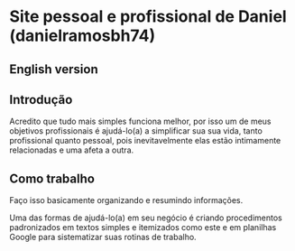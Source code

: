 # Site pessoal e profissional de Daniel (danielramosbh74)

## English version

## Introdução

Acredito que tudo mais simples funciona melhor, por isso um de meus objetivos profissionais é ajudá-lo(a) a simplificar sua sua vida, tanto profissional quanto pessoal, pois inevitavelmente elas estão intimamente relacionadas e uma afeta a outra.

## Como trabalho

Faço isso basicamente organizando e resumindo informações.

Uma das formas de ajudá-lo(a) em seu negócio é criando procedimentos padronizados em textos simples e itemizados como este e em planilhas Google para sistematizar suas rotinas de trabalho.

